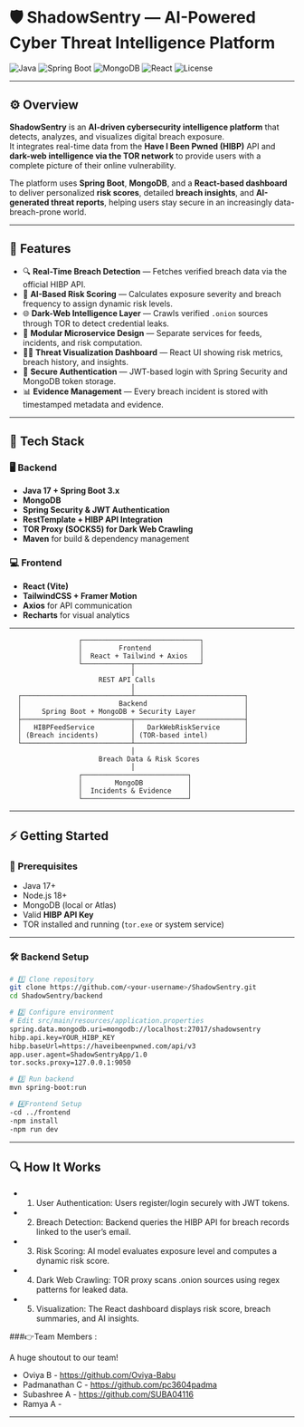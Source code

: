 # 🛡️ ShadowSentry — AI-Powered Cyber Threat Intelligence Platform  

![Java](https://img.shields.io/badge/Java-17-orange?style=flat-square)
![Spring Boot](https://img.shields.io/badge/SpringBoot-3.x-brightgreen?style=flat-square)
![MongoDB](https://img.shields.io/badge/MongoDB-NoSQL-green?style=flat-square)
![React](https://img.shields.io/badge/React-Frontend-blue?style=flat-square)
![License](https://img.shields.io/badge/License-MIT-lightgrey?style=flat-square)

---

## ⚙️ Overview  

**ShadowSentry** is an **AI-driven cybersecurity intelligence platform** that detects, analyzes, and visualizes digital breach exposure.  
It integrates real-time data from the **Have I Been Pwned (HIBP)** API and **dark-web intelligence via the TOR network** to provide users with a complete picture of their online vulnerability.  

The platform uses **Spring Boot**, **MongoDB**, and a **React-based dashboard** to deliver personalized **risk scores**, detailed **breach insights**, and **AI-generated threat reports**, helping users stay secure in an increasingly data-breach-prone world.

---

## 🚀 Features  

- 🔍 **Real-Time Breach Detection** — Fetches verified breach data via the official HIBP API.  
- 🧠 **AI-Based Risk Scoring** — Calculates exposure severity and breach frequency to assign dynamic risk levels.  
- 🌐 **Dark-Web Intelligence Layer** — Crawls verified `.onion` sources through TOR to detect credential leaks.  
- 🧩 **Modular Microservice Design** — Separate services for feeds, incidents, and risk computation.  
- 🕵️‍♂️ **Threat Visualization Dashboard** — React UI showing risk metrics, breach history, and insights.  
- 🔐 **Secure Authentication** — JWT-based login with Spring Security and MongoDB token storage.  
- 📊 **Evidence Management** — Every breach incident is stored with timestamped metadata and evidence.  

---

## 🧠 Tech Stack  

### 🖥️ Backend  
- **Java 17 + Spring Boot 3.x**  
- **MongoDB**  
- **Spring Security & JWT Authentication**  
- **RestTemplate + HIBP API Integration**  
- **TOR Proxy (SOCKS5) for Dark Web Crawling**  
- **Maven** for build & dependency management  

### 💻 Frontend  
- **React (Vite)**  
- **TailwindCSS + Framer Motion**  
- **Axios** for API communication  
- **Recharts** for visual analytics  

---

                     ┌─────────────────────────────┐
                     │         Frontend            │
                     │  React + Tailwind + Axios   │
                     └────────────┬────────────────┘
                                  │
                          REST API Calls
                                  │
      ┌───────────────────────────┴───────────────────────────┐
      │                        Backend                        │
      │     Spring Boot + MongoDB + Security Layer            │
      ├───────────────────────────┬───────────────────────────┤
      │   HIBPFeedService         │   DarkWebRiskService      │
      │ (Breach incidents)        │ (TOR-based intel)         │
      └───────────────────────────┴───────────────────────────┘
                                  │
                          Breach Data & Risk Scores
                                  │
                     ┌──────────────────────────┐
                     │        MongoDB           │
                     │  Incidents & Evidence    │
                     └──────────────────────────┘



---

## ⚡ Getting Started  

### 🔧 Prerequisites  
- Java 17+  
- Node.js 18+  
- MongoDB (local or Atlas)  
- Valid **HIBP API Key**  
- TOR installed and running (`tor.exe` or system service)  

---

### 🛠️ Backend Setup  

```bash
# 1️⃣ Clone repository
git clone https://github.com/<your-username>/ShadowSentry.git
cd ShadowSentry/backend

# 2️⃣ Configure environment
# Edit src/main/resources/application.properties
spring.data.mongodb.uri=mongodb://localhost:27017/shadowsentry
hibp.api.key=YOUR_HIBP_KEY
hibp.baseUrl=https://haveibeenpwned.com/api/v3
app.user.agent=ShadowSentryApp/1.0
tor.socks.proxy=127.0.0.1:9050

# 3️⃣ Run backend
mvn spring-boot:run

# 4️⃣Frontend Setup
-cd ../frontend
-npm install
-npm run dev

```
---

## 🔍 How It Works

- 1. User Authentication: Users register/login securely with JWT tokens.
- 2. Breach Detection: Backend queries the HIBP API for breach records linked to the user’s email.
- 3. Risk Scoring: AI model evaluates exposure level and computes a dynamic risk score.
- 4. Dark Web Crawling: TOR proxy scans .onion sources using regex patterns for leaked data.
- 5. Visualization: The React dashboard displays risk score, breach summaries, and AI insights.


###👉Team Members :

A huge shoutout to our team!

- Oviya B -  https://github.com/Oviya-Babu
- Padmanathan C - https://github.com/pc3604padma
- Subashree A - https://github.com/SUBA04116
- Ramya A - 

---
